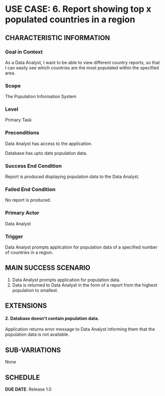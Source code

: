 # USE CASE: 6. Report showing top x populated countries in a region

## CHARACTERISTIC INFORMATION

### Goal in Context
As a Data Analyst, I want to be able to view different country reports, so that I can easily see which countries are the most populated within the specified area.


### Scope
The Population Information System


### Level
Primary Task


### Preconditions
Data Analyst has access to the application.

Database has upto date population data.


### Success End Condition
Report is produced displaying population data to the Data Analyst.


### Failed End Condition
No report is produced.


### Primary Actor
Data Analyst


### Trigger
Data Analyst prompts application for population data of a specified number of countries in a region.


## MAIN SUCCESS SCENARIO
1. Data Analyst prompts application for population data.
2. Data is returned to Data Analyst in the form of a report from the highest population to smallest.


## EXTENSIONS
#### 2. Database doesn't contain population data.
Application returns error message to Data Analyst informing them that the population data is not available.


## SUB-VARIATIONS
None


## SCHEDULE

**DUE DATE**: Release 1.0

